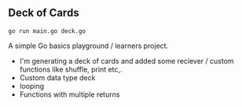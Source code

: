 ## Deck of Cards

 ``` go run main.go deck.go ```
 
A simple Go basics playground / learners project. 

 - I'm generating a deck of cards and added some reciever / custom functions like shuffle, print etc,. 
 - Custom data type deck
 - looping 
 - Functions with multiple returns
